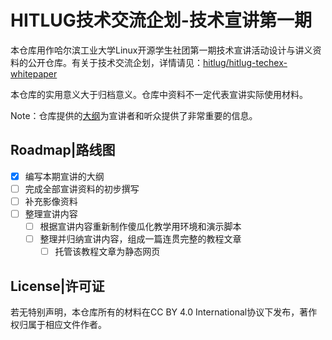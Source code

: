 # HITLUG技术交流企划-技术宣讲第一期

本仓库用作哈尔滨工业大学Linux开源学生社团第一期技术宣讲活动设计与讲义资料的公开仓库。有关于技术交流企划，详情请见：[hitlug/hitlug-techex-whitepaper](https://github.com/hitlug/hitlug-techex-whitepaper)

本仓库的实用意义大于归档意义。仓库中资料不一定代表宣讲实际使用材料。

Note：仓库提供的[大纲](./mainline.md)为宣讲者和听众提供了非常重要的信息。

## Roadmap|路线图

- [x] 编写本期宣讲的大纲
- [ ] 完成全部宣讲资料的初步撰写
- [ ] 补充影像资料
- [ ] 整理宣讲内容
  - [ ] 根据宣讲内容重新制作傻瓜化教学用环境和演示脚本
  - [ ] 整理并归纳宣讲内容，组成一篇连贯完整的教程文章
    - [ ] 托管该教程文章为静态网页

## License|许可证

若无特别声明，本仓库所有的材料在CC BY 4.0 International协议下发布，著作权归属于相应文件作者。
